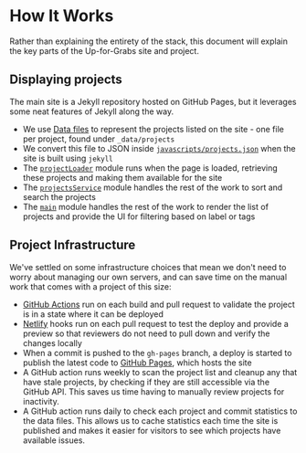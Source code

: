 # How It Works

Rather than explaining the entirety of the stack, this document will explain
the key parts of the Up-for-Grabs site and project.

## Displaying projects

The main site is a Jekyll repository hosted on GitHub Pages, but it leverages
some neat features of Jekyll along the way.

- We use [Data files](https://jekyllrb.com/docs/datafiles/) to represent the
  projects listed on the site - one file per project, found under
  `_data/projects`
- We convert this file to JSON inside [`javascripts/projects.json`](../javascripts/projects.json)
  when the site is built using `jekyll`
- The [`projectLoader`](../javascripts/projectLoader.js) module runs when the
  page is loaded, retrieving these projects and making them available for the
  site
- The [`projectsService`](../javascripts/projectsService.js) module handles
  the rest of the work to sort and search the projects
- The [`main`](../javascripts/main.js) module handles the rest of the work to
  render the list of projects and provide the UI for filtering based on label
  or tags

## Project Infrastructure

We've settled on some infrastructure choices that mean we don't need to worry
about managing our own servers, and can save time on the manual work that comes
with a project of this size:

- [GitHub Actions](https://github.com/features/actions) run on each build and
  pull request to validate the project is in a state where it can be deployed
- [Netlify](https://www.netlify.com/) hooks run on each pull request to test the
  deploy and provide a preview so that reviewers do not need to pull down and
  verify the changes locally
- When a commit is pushed to the `gh-pages` branch, a deploy is started to
  publish the latest code to [GitHub Pages](https://pages.github.com/), which
  hosts the site
- A GitHub action runs weekly to scan the project list and cleanup any that have
  stale projects, by checking if they are still accessible via the GitHub API. This
  saves us time having to manually review projects for inactivity.
- A GitHub action runs daily to check each project and commit statistics to the
  data files. This allows us to cache statistics each time the site is published
  and makes it easier for visitors to see which projects have available issues.

